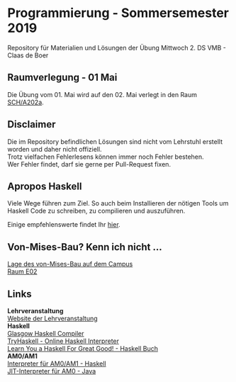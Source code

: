 # Programmierung - Sommersemester 2019
Repository für Materialien und Lösungen der Übung Mittwoch 2. DS VMB - Claas de Boer

## Raumverlegung - 01 Mai
Die Übung vom 01. Mai wird auf den 02. Mai verlegt in den Raum [SCH/A202a](https://navigator.tu-dresden.de/etplan/sch/02/raum/145702.0110).

## Disclaimer
Die im Repository befindlichen Lösungen sind nicht vom Lehrstuhl erstellt worden und daher nicht offiziell.  
Trotz vielfachen Fehlerlesens können immer noch Fehler bestehen.  
Wer Fehler findet, darf sie gerne per Pull-Request fixen.  

## Apropos Haskell
Viele Wege führen zum Ziel. 
So auch beim Installieren der nötigen Tools um Haskell Code zu schreiben, zu compilieren und auszuführen.  

Einige empfehlenswerte findet Ihr [hier](https://www.haskell.org/downloads/).  

## Von-Mises-Bau? Kenn ich nicht ...
[Lage des von-Mises-Bau auf dem Campus](https://navigator.tu-dresden.de/karten/dresden/geb/vmb/@13.723538580053361,51.02804161882867,17.z)  
[Raum E02](https://navigator.tu-dresden.de/raum/147100.0020)  

## Links
**Lehrveranstaltung**  
[Website der Lehrveranstaltung](https://www.orchid.inf.tu-dresden.de/teaching/2019ss/prog/)  
**Haskell**  
[Glasgow Haskell Compiler](https://www.haskell.org/ghc/)  
[TryHaskell - Online Haskell Interpreter](https://tryhaskell.org/)  
[Learn You a Haskell For Great Good! - Haskell Buch](http://learnyouahaskell.com/)  
**AM0/AM1**  
[Interpreter für AM0/AM1 - Haskell](https://github.com/sebschrader/programmierung-ss2015/tree/master/AMx)  
[JIT-Interpreter für AM0 - Java](https://github.com/JuKu/java-am0-interpreter)  

